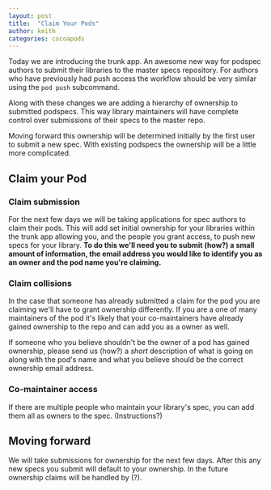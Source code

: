 ```yaml
---
layout: post
title:  "Claim Your Pods"
author: keith
categories: cocoapods
---
```


Today we are introducing the trunk app. An awesome new way for podspec
authors to submit their libraries to the master specs repository. For
authors who have previously had push access the workflow should be very
similar using the `pod push` subcommand.


Along with these changes we are adding a hierarchy of ownership to
submitted podspecs. This way library maintainers will have complete
control over submissions of their specs to the master repo.

<!-- more -->

Moving forward this ownership will be determined initially by the first
user to submit a new spec. With existing podspecs the ownership will be
a little more complicated.


## Claim your Pod
### Claim submission

For the next few days we will be taking applications for spec authors to
claim their pods. This will add set initial ownership for your libraries
within the trunk app allowing you, and the people you grant access, to
push new specs for your library. **To do this we'll need you to submit
(how?) a small amount of information, the email address you would like
to identify you as an owner and the pod name you're claiming.**

### Claim collisions

In the case that someone has already submitted a claim for the pod you
are claiming we'll have to grant ownership differently. If you are a one
of many maintainers of the pod it's likely that your co-maintainers have
already gained ownership to the repo and can add you as a owner as well.

If someone who you believe shouldn't be the owner of a pod has gained
ownership, please send us (how?) a *short* description of what is going
on along with the pod's name and what you believe should be the correct
ownership email address.

### Co-maintainer access

If there are multiple people who maintain your library's spec, you can
add them all as owners to the spec. (Instructions?)


## Moving forward

We will take submissions for ownership for the next few days. After this
any new specs you submit will default to your ownership. In the future
ownership claims will be handled by (?).
